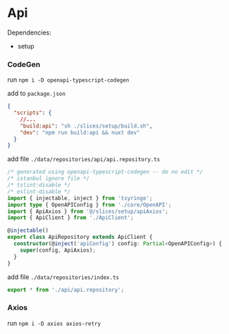 # Api

Dependencies:

- setup

### CodeGen

run `npm i -D openapi-typescript-codegen`

add to `package.json`

```json
{
  "scripts": {
    //...
    "build:api": "sh ./slices/setup/build.sh",
    "dev": "npm run build:api && nuxt dev"
  }
}
```

add file `./data/repositories/api/api.repository.ts`

```ts
/* generated using openapi-typescript-codegen -- do no edit */
/* istanbul ignore file */
/* tslint:disable */
/* eslint-disable */
import { injectable, inject } from 'tsyringe';
import type { OpenAPIConfig } from './core/OpenAPI';
import { ApiAxios } from '@/slices/setup/apiAxios';
import { ApiClient } from './ApiClient';

@injectable()
export class ApiRepository extends ApiClient {
  constructor(@inject('apiConfig') config: Partial<OpenAPIConfig>) {
    super(config, ApiAxios);
  }
}
```

add file `./data/repositories/index.ts`

```ts
export * from './api/api.repository';
```

### Axios

run `npm i -D axios axios-retry`
